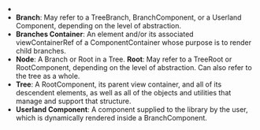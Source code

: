 -
-  **Branch**: May refer to a TreeBranch, BranchComponent, or a Userland Component, depending on the level of abstraction.
-  **Branches Container**: An element and/or its associated viewContainerRef of a ComponentContainer whose purpose is to render child branches.
-  **Node**: A Branch or Root in a Tree.
   **Root**: May refer to a TreeRoot or RootComponent, depending on the level of abstraction. Can also refer to the tree as a whole.
-  **Tree**: A RootComponent, its parent view container, and all of its descendent elements, as well as all of the objects and utilities that manage and support that structure.
-  **Userland Component**: A component supplied to the library by the user, which is dynamically rendered inside a BranchComponent.
